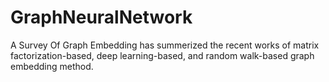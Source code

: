 # GraphNeuralNetwork

A Survey Of Graph Embedding has summerized the recent works of matrix factorization-based, deep learning-based, and random walk-based graph embedding method.
